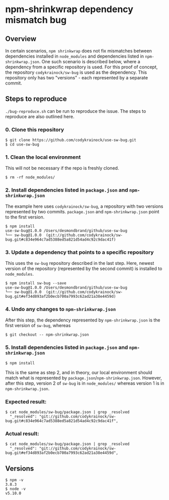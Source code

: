 # npm-shrinkwrap dependency mismatch bug

## Overview
In certain scenarios, `npm shrinkwrap` does not fix mismatches between dependencies installed in `node_modules` and dependencies listed in `npm-shrinkwrap.json`. One such scenario is described below, where a dependency from a specific repository is used.
For this proof of concept, the repository `codykrainock/sw-bug` is used as the dependency. This repository only has two "versions" - each represented by a separate commit.

## Steps to reproduce

`./bug-reproduce.sh` can be run to reproduce the issue. The steps to reproduce are also outlined here.

### 0. Clone this repository

```
$ git clone https://github.com/codykrainock/use-sw-bug.git
$ cd use-sw-bug
```

### 1. Clean the local environment

This will not be necessary if the repo is freshly cloned.

```
$ rm -rf node_modules/
```

### 2. Install dependencies listed in `package.json` and `npm-shrinkwrap.json`

The example here uses `codykrainock/sw-bug`, a repository with two versions represented by two commits. `package.json` and `npm-shrinkwrap.json` point to the first version.

```
$ npm install
use-sw-bug@1.0.0 /Users/desmondbrand/github/use-sw-bug
└── sw-bug@1.0.0  (git://github.com/codykrainock/sw-bug.git#c834e964c7ad5388ed5a821d54ad4c92c9dac41f)

```

### 3. Update a dependency that points to a specific repository

This uses the `sw-bug` repository described in the last step. Here, newest version of the repository (represented by the second commit) is installed to `node_modules`.

```
$ npm install sw-bug --save
use-sw-bug@1.0.0 /Users/desmondbrand/github/use-sw-bug
└── sw-bug@1.0.0  (git://github.com/codykrainock/sw-bug.git#ef34d893af2b0ecb700a7993c62ad21a38e4459d)
```

### 4. Undo any changes to `npm-shrinkwrap.json`

After this step, the dependency represented by `npm-shrinkwrap.json` is the first version of `sw-bug`, whereas 

```
$ git checkout -- npm-shrinkwrap.json
```

### 5. Install dependencies listed in `package.json` and `npm-shrinkwrap.json`

```
$ npm install
```

This is the same as step 2, and in theory, our local environment should match what is represented by `package.json`/`npm-shrinkwrap.json`. However, after this step, version 2 of `sw-bug` is in `node_modules/` whereas version 1 is in `npm-shrinkwrap.json`.

### Expected result:

```
$ cat node_modules/sw-bug/package.json | grep _resolved
  "_resolved": "git://github.com/codykrainock/sw-bug.git#c834e964c7ad5388ed5a821d54ad4c92c9dac41f",
```

### Actual result:

```
$ cat node_modules/sw-bug/package.json | grep _resolved
  "_resolved": "git://github.com/codykrainock/sw-bug.git#ef34d893af2b0ecb700a7993c62ad21a38e4459d",
```

## Versions

```
$ npm -v
3.8.3
$ node -v
v5.10.0
```

